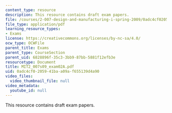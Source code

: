 ```yaml
---
content_type: resource
description: This resource contains draft exam papers.
file: /courses/2-007-design-and-manufacturing-i-spring-2009/0adc4cf0205941baa09af655139d4a90_MIT2_007s09_exam02A.pdf
file_type: application/pdf
learning_resource_types:
- Exams
license: https://creativecommons.org/licenses/by-nc-sa/4.0/
ocw_type: OCWFile
parent_title: Exams
parent_type: CourseSection
parent_uid: 6828896f-35c3-3bb9-87bb-5881f12efb3e
resourcetype: Document
title: MIT2_007s09_exam02A.pdf
uid: 0adc4cf0-2059-41ba-a09a-f655139d4a90
video_files:
  video_thumbnail_file: null
video_metadata:
  youtube_id: null
---
```

This resource contains draft exam papers.